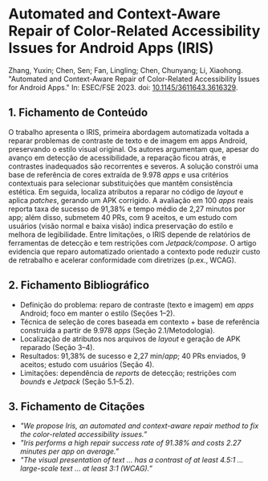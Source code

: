 # Automated and Context-Aware Repair of Color-Related Accessibility Issues for Android Apps (IRIS)
Zhang, Yuxin; Chen, Sen; Fan, Lingling; Chen, Chunyang; Li, Xiaohong. "Automated and Context-Aware Repair of Color-Related Accessibility Issues for Android Apps." In: ESEC/FSE 2023. doi: [10.1145/3611643.3616329](https://doi.org/10.1145/3611643.3616329).

## 1. Fichamento de Conteúdo
O trabalho apresenta o IRIS, primeira abordagem automatizada voltada a reparar problemas de contraste de texto e de imagem em apps Android, preservando o estilo visual original. Os autores argumentam que, apesar do avanço em detecção de acessibilidade, a reparação ficou atrás, e contrastes inadequados são recorrentes e severos. A solução constrói uma base de referência de cores extraída de 9.978 *apps* e usa critérios contextuais para selecionar substituições que mantêm consistência estética. Em seguida, localiza atributos a reparar no código de *layout* e aplica *patches*, gerando um APK corrigido. A avaliação em 100 *apps* reais reporta taxa de sucesso de 91,38% e tempo médio de 2,27 minutos por app; além disso, submetem 40 PRs, com 9 aceitos, e um estudo com usuários (visão normal e baixa visão) indica preservação do estilo e melhora de legibilidade. Entre limitações, o IRIS depende de relatórios de ferramentas de detecção e tem restrições com *Jetpack/compose*. O artigo evidencia que reparo automatizado orientado a contexto pode reduzir custo de retrabalho e acelerar conformidade com diretrizes (p.ex., WCAG).

## 2. Fichamento Bibliográfico
* Definição do problema: reparo de contraste (texto e imagem) em *apps* Android; foco em manter o estilo (Seções 1–2).
* Técnica de seleção de cores baseada em contexto + base de referência construída a partir de 9.978 *apps* (Seção 2.1/Metodologia).
* Localização de atributos nos arquivos de *layout* e geração de APK reparado (Seção 3–4).
* Resultados: 91,38% de sucesso e 2,27 min/*app*; 40 PRs enviados, 9 aceitos; estudo com usuários (Seção 4).
* Limitações: dependência de *reports* de detecção; restrições com *bounds* e *Jetpack* (Seção 5.1–5.2).

## 3. Fichamento de Citações
* _"We propose Iris, an automated and context-aware repair method to fix the color-related accessibility issues.”_
* _"Iris performs a high repair success rate of 91.38% and costs 2.27 minutes per app on average.”_
* _"The visual presentation of text … has a contrast of at least 4.5:1 … large-scale text … at least 3:1 (WCAG).”_
